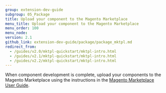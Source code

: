 ```yaml
---
group: extension-dev-guide
subgroup: 05_Package
title: Upload your component to the Magento Marketplace
menu_title: Upload your component to the Magento Marketplace
menu_order: 100
menu_node:
version: 2.1
github_link: extension-dev-guide/package/package_mktpl.md
redirect_from:
  - /guides/v2.0/mktpl-quickstart/mktpl-intro.html
  - /guides/v2.1/mktpl-quickstart/mktpl-intro.html
  - /guides/v2.2/mktpl-quickstart/mktpl-intro.html
---
```


When component development is complete, upload your components to the Magento Marketplace using the instructions in the <a href="http://docs.magento.com/marketplace/user_guide/getting-started.html" target="_blank">Magento Marketplace User Guide</a>.
